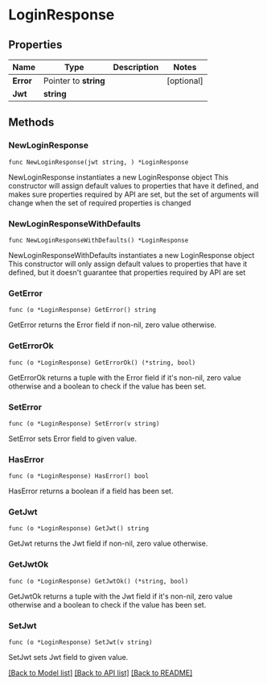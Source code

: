 # LoginResponse

## Properties

Name | Type | Description | Notes
------------ | ------------- | ------------- | -------------
**Error** | Pointer to **string** |  | [optional] 
**Jwt** | **string** |  | 

## Methods

### NewLoginResponse

`func NewLoginResponse(jwt string, ) *LoginResponse`

NewLoginResponse instantiates a new LoginResponse object
This constructor will assign default values to properties that have it defined,
and makes sure properties required by API are set, but the set of arguments
will change when the set of required properties is changed

### NewLoginResponseWithDefaults

`func NewLoginResponseWithDefaults() *LoginResponse`

NewLoginResponseWithDefaults instantiates a new LoginResponse object
This constructor will only assign default values to properties that have it defined,
but it doesn't guarantee that properties required by API are set

### GetError

`func (o *LoginResponse) GetError() string`

GetError returns the Error field if non-nil, zero value otherwise.

### GetErrorOk

`func (o *LoginResponse) GetErrorOk() (*string, bool)`

GetErrorOk returns a tuple with the Error field if it's non-nil, zero value otherwise
and a boolean to check if the value has been set.

### SetError

`func (o *LoginResponse) SetError(v string)`

SetError sets Error field to given value.

### HasError

`func (o *LoginResponse) HasError() bool`

HasError returns a boolean if a field has been set.

### GetJwt

`func (o *LoginResponse) GetJwt() string`

GetJwt returns the Jwt field if non-nil, zero value otherwise.

### GetJwtOk

`func (o *LoginResponse) GetJwtOk() (*string, bool)`

GetJwtOk returns a tuple with the Jwt field if it's non-nil, zero value otherwise
and a boolean to check if the value has been set.

### SetJwt

`func (o *LoginResponse) SetJwt(v string)`

SetJwt sets Jwt field to given value.



[[Back to Model list]](../README.md#documentation-for-models) [[Back to API list]](../README.md#documentation-for-api-endpoints) [[Back to README]](../README.md)


